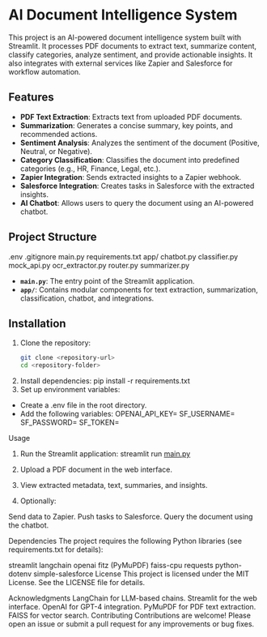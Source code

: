 # AI Document Intelligence System

This project is an AI-powered document intelligence system built with Streamlit. It processes PDF documents to extract text, summarize content, classify categories, analyze sentiment, and provide actionable insights. It also integrates with external services like Zapier and Salesforce for workflow automation.

## Features

- **PDF Text Extraction**: Extracts text from uploaded PDF documents.
- **Summarization**: Generates a concise summary, key points, and recommended actions.
- **Sentiment Analysis**: Analyzes the sentiment of the document (Positive, Neutral, or Negative).
- **Category Classification**: Classifies the document into predefined categories (e.g., HR, Finance, Legal, etc.).
- **Zapier Integration**: Sends extracted insights to a Zapier webhook.
- **Salesforce Integration**: Creates tasks in Salesforce with the extracted insights.
- **AI Chatbot**: Allows users to query the document using an AI-powered chatbot.

## Project Structure

.env .gitignore main.py requirements.txt app/ chatbot.py classifier.py mock_api.py ocr_extractor.py router.py summarizer.py


- **`main.py`**: The entry point of the Streamlit application.
- **`app/`**: Contains modular components for text extraction, summarization, classification, chatbot, and integrations.

## Installation

1. Clone the repository:
   ```bash
   git clone <repository-url>
   cd <repository-folder>

2. Install dependencies:
pip install -r requirements.txt
3. Set up environment variables:
- Create a .env file in the root directory.
- Add the following variables:
OPENAI_API_KEY=<your-openai-api-key>
SF_USERNAME=<your-salesforce-username>
SF_PASSWORD=<your-salesforce-password>
SF_TOKEN=<your-salesforce-security-token>

Usage
1. Run the Streamlit application:
streamlit run [main.py](http://_vscodecontentref_/8)

2. Upload a PDF document in the web interface.

3. View extracted metadata, text, summaries, and insights.

4. Optionally:

Send data to Zapier.
Push tasks to Salesforce.
Query the document using the chatbot.

Dependencies
The project requires the following Python libraries (see requirements.txt for details):

streamlit
langchain
openai
fitz (PyMuPDF)
faiss-cpu
requests
python-dotenv
simple-salesforce
License
This project is licensed under the MIT License. See the LICENSE file for details.

Acknowledgments
LangChain for LLM-based chains.
Streamlit for the web interface.
OpenAI for GPT-4 integration.
PyMuPDF for PDF text extraction.
FAISS for vector search.
Contributing
Contributions are welcome! Please open an issue or submit a pull request for any improvements or bug fixes.

